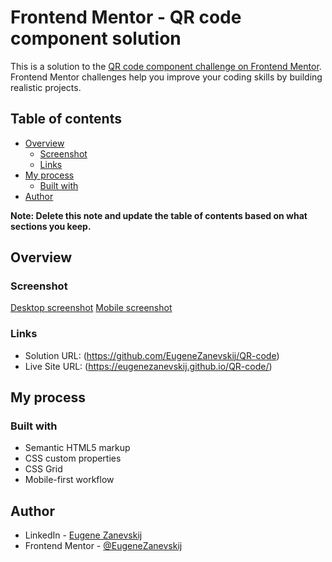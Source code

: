 # Frontend Mentor - QR code component solution

This is a solution to the [QR code component challenge on Frontend Mentor](https://www.frontendmentor.io/challenges/qr-code-component-iux_sIO_H). Frontend Mentor challenges help you improve your coding skills by building realistic projects. 

## Table of contents

- [Overview](#overview)
  - [Screenshot](#screenshot)
  - [Links](#links)
- [My process](#my-process)
  - [Built with](#built-with)
- [Author](#author)

**Note: Delete this note and update the table of contents based on what sections you keep.**

## Overview

### Screenshot

[Desktop screenshot](screenshots/desktop-screenshot.png)
[Mobile screenshot](screenshots/desktop-screenshot.png)

### Links

- Solution URL: (https://github.com/EugeneZanevskij/QR-code)
- Live Site URL: (https://eugenezanevskij.github.io/QR-code/)

## My process

### Built with

- Semantic HTML5 markup
- CSS custom properties
- CSS Grid
- Mobile-first workflow

## Author

- LinkedIn - [Eugene Zanevskij](https://www.linkedin.com/in/eugene-zanevskij/)
- Frontend Mentor - [@EugeneZanevskij](https://www.frontendmentor.io/profile/EugeneZanevskij)